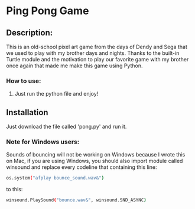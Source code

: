 # Ping Pong Game
  
## Description:

This is an old-school pixel art game from the days of Dendy and Sega that we used to play with my brother days and nights. Thanks to the built-in Turtle module and the motivation to play our favorite game with my brother once again that made me make this game using Python.

### How to use:
 1. Just run the python file and enjoy!
 
  

## Installation

Just download the file called 'pong.py' and run it.

### Note for Windows users:

Sounds of bouncing will not be working on Windows because I wrote this on Mac, if you are using Windows, you should also import module called winsound and replace every codeline that containing this line:

```bash
os.system("afplay bounce_sound.wav&")
```

to this:

```bash
winsound.PlaySound("bounce.wav&", winsound.SND_ASYNC)
```
